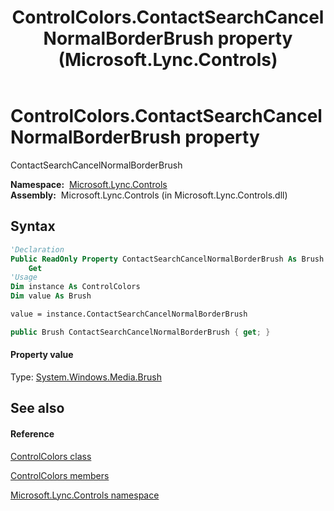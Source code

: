 ﻿---
title: ControlColors.ContactSearchCancelNormalBorderBrush property  (Microsoft.Lync.Controls)
TOCTitle: 'ContactSearchCancelNormalBorderBrush property '
ms:assetid: P:Microsoft.Lync.Controls.ControlColors.ContactSearchCancelNormalBorderBrush_DI_3_UC_OCS14MrefLyncWPF
ms:mtpsurl: https://msdn.microsoft.com/en-us/library/microsoft.lync.controls.controlcolors.contactsearchcancelnormalborderbrush_di_3_uc_ocs14mreflyncwpf(v=office.15)
ms:contentKeyID: 48594951
ms.date: 07/28/2014
mtps_version: v=office.15
f1_keywords:
- Microsoft.Lync.Controls.ControlColors.ContactSearchCancelNormalBorderBrush
dev_langs:
- CSharp
- JScript
- VB
- other
---

# ControlColors.ContactSearchCancelNormalBorderBrush property

ContactSearchCancelNormalBorderBrush

**Namespace:**  [Microsoft.Lync.Controls](microsoft-lync-controls-namespace_1.md)  
**Assembly:**  Microsoft.Lync.Controls (in Microsoft.Lync.Controls.dll)

## Syntax

``` vb
'Declaration
Public ReadOnly Property ContactSearchCancelNormalBorderBrush As Brush
    Get
'Usage
Dim instance As ControlColors
Dim value As Brush

value = instance.ContactSearchCancelNormalBorderBrush
```

``` csharp
public Brush ContactSearchCancelNormalBorderBrush { get; }
```

#### Property value

Type: [System.Windows.Media.Brush](http://msdn2.microsoft.com/en-us/library/ms634880)  

## See also

#### Reference

[ControlColors class](controlcolors-class-microsoft-lync-controls_1.md)

[ControlColors members](controlcolors-members-microsoft-lync-controls_1.md)

[Microsoft.Lync.Controls namespace](microsoft-lync-controls-namespace_1.md)

